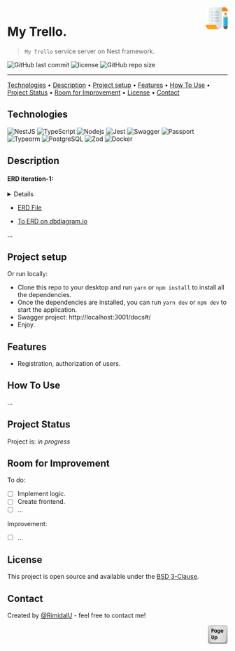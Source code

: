 <img src="./assets/my-trello.svg" id="start" align="right" alt="Project logo" width="50" >

# My Trello.

> `My Trello` service server on Nest framework.

![GitHub last commit](https://img.shields.io/github/last-commit/RimidalU/my-trello)
![license](https://img.shields.io/github/license/RimidalU/my-trello)
![GitHub repo size](https://img.shields.io/github/repo-size/RimidalU/my-trello)

<!-- [![Link to My Trello Server](https://img.shields.io/badge/Visit_the_My-Trello_server-Click_Here-black?style=plastic&logo=link&logoColor=black&labelColor=white&color=black&link=https://book-swap-0ph3.onrender.com/docs)](https://book-swap-0ph3.onrender.com/docs) -->

---

[Technologies](#technologies) •
[Description](#description) •
[Project setup](#project-setup) •
[Features](#features) •
[How To Use](#how-to-use) •
[Project Status](#project-status) •
[Room for Improvement](#room-for-improvement) •
[License](#license) •
[Contact](#contact)

## Technologies

![NestJS](https://img.shields.io/badge/NestJS-E0234E.svg?style=for-the-badge&logo=NestJS&logoColor=white)
![TypeScript](https://img.shields.io/badge/TypeScript-007ACC?style=for-the-badge&logo=typescript&logoColor=white)
![Nodejs](https://img.shields.io/badge/Node.js-339933.svg?style=for-the-badge&logo=nodedotjs&logoColor=white)
![Jest](https://img.shields.io/badge/-Jest-C21325?style=for-the-badge&logo=jest&logoColor=white)
![Swagger](https://img.shields.io/badge/-Swagger-%23Clojure?style=for-the-badge&logo=swagger&logoColor=white)
![Passport](https://img.shields.io/badge/Passport-34E27A.svg?style=for-the-badge&logo=Passport&logoColor=white)
![Typeorm](https://img.shields.io/badge/-typeorm-E83524?style=for-the-badge&&logoColor=white)
![PostgreSQL](https://img.shields.io/badge/PostgreSQL-4169E1.svg?style=for-the-badge&logo=PostgreSQL&logoColor=white)
![Zod](https://img.shields.io/badge/Zod-3E67B1.svg?style=for-the-badge&logo=Zod&logoColor=white)
![Docker](https://img.shields.io/badge/-Docker-2496ED?style=for-the-badge&logo=docker&logoColor=white)

[//]: # '<img src="./assets/home.png" width="600" />'
[//]: # '<img src="./assets/home1.png" width="600" />'

## Description

#### ERD iteration-1:

<details>

[![Link ERD](./assets/iteration-1.png)](https://dbdiagram.io/d/my-trello-1-664e2370f84ecd1d22e1c216)

</details>


- [ERD File](./iteration-1.dbml)

- [To ERD on dbdiagram.io](https://dbdiagram.io/d/my-trello-1-664e2370f84ecd1d22e1c216)

...

## Project setup

 <!-- ***The swagger of the project's backend is [here](https://book-swap-0ph3.onrender.com/docs).*** -->

Or run locally:

- Clone this repo to your desktop and run `yarn` or `npm install` to install all the dependencies.
- Once the dependencies are installed, you can run `yarn dev` or `npm dev` to start the application.
- Swagger project: http://localhost:3001/docs#/
- Enjoy.

## Features

- Registration, authorization of users.

## How To Use

...

<!-- Run [Live Demo](https://react-rtk-table.netlify.app/) -->

[//]: # '![tutorial][tutorial]'

## Project Status

Project is: _in progress_

## Room for Improvement

To do:

- [ ] Implement logic.
- [ ] Create frontend.
- [ ] ...

Improvement:

- [ ] ...

## License

This project is open source and available under the [BSD 3-Clause](../LICENSE.md).

## Contact

Created by [@RimidalU](https://www.linkedin.com/in/uladzimir-stankevich/) - feel free to contact me!

<p align="right"><a href="#start"><img width="45rem" src="./assets/pageUp.svg"></a></p>

<!-- MARKDOWN LINKS & IMAGES -->

[tutorial]: ./assets/demo.webp
